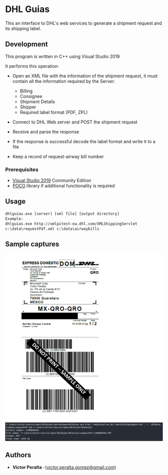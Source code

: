 # DHL Guias

This an interface to DHL's web services to generate a shipment request and its shipping label.

## Development
This program is written in C++ using Visual Studio 2019

It performs this operation:
* Open an XML file with the information of the shipment request, it must contain all the information required by the Server:
    * Billing
    * Consignee
    * Shipment Details
    * Shipper
    * Required label format (PDF, ZPL)


* Connect to DHL Web server and POST the shipment request
* Receive and parse the response
* If the response is successful decode the label format and write it to a file
* Keep a record of request-airway bill number


### Prerequisites
* [Visual Studio 2019](https://visualstudio.microsoft.com/es/) Community Edition
* [POCO](https://pocoproject.org/)  library if additional functionality is required

## Usage
```
dhlguias.exe [server] [xml file] [output directory]
Example:
dhlguias.exe http://xmlpitest-ea.dhl.com/XMLShippingServlet c:\data\requestPdf.xml c:\data\airwaybills
```

## Sample captures
![alt text](captures/airwaybill.png?raw=true "Airwaybill")
![alt text](captures/call.png?raw=true "available")

## Authors
* **Victor Peralta** -(victor.peralta.gomez@gmail.com)
